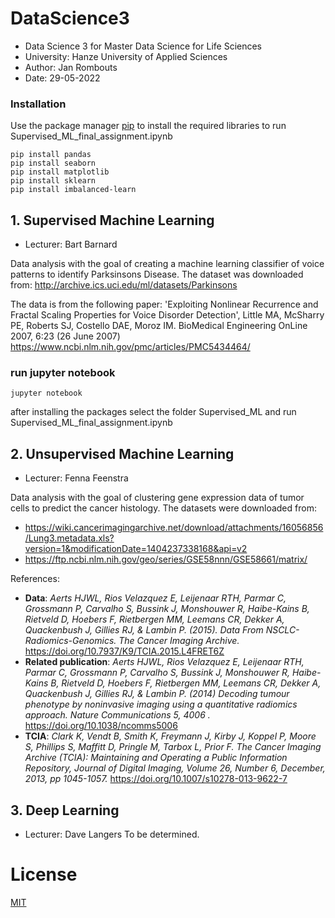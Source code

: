 # DataScience3
- Data Science 3 for Master Data Science for Life Sciences
- University: Hanze University of Applied Sciences
- Author: Jan Rombouts
- Date: 29-05-2022

### Installation
Use the package manager [pip](https://pip.pypa.io/en/stable/) to install the required libraries to run Supervised_ML_final_assignment.ipynb

```pip install numpy
pip install pandas
pip install seaborn
pip install matplotlib
pip install sklearn
pip install imbalanced-learn
```

## 1. Supervised Machine Learning
- Lecturer: Bart Barnard

Data analysis with the goal of creating a machine learning classifier of voice patterns to identify Parksinsons Disease.
The dataset was downloaded from: http://archive.ics.uci.edu/ml/datasets/Parkinsons

The data is from the following paper: 'Exploiting Nonlinear Recurrence and Fractal Scaling Properties for Voice Disorder Detection', Little MA, McSharry PE, Roberts SJ, Costello DAE, Moroz IM. BioMedical Engineering OnLine 2007, 6:23 (26 June 2007) https://www.ncbi.nlm.nih.gov/pmc/articles/PMC5434464/


### run jupyter notebook
```
jupyter notebook
```
after installing the packages select the folder Supervised_ML and run Supervised_ML_final_assignment.ipynb

## 2. Unsupervised Machine Learning
- Lecturer: Fenna Feenstra

Data analysis with the goal of clustering gene expression data of tumor cells to predict the cancer histology.
The datasets were downloaded from: 
- https://wiki.cancerimagingarchive.net/download/attachments/16056856/Lung3.metadata.xls?version=1&modificationDate=1404237338168&api=v2
- https://ftp.ncbi.nlm.nih.gov/geo/series/GSE58nnn/GSE58661/matrix/

References:
- __Data__: _Aerts HJWL, Rios Velazquez E, Leijenaar RTH, Parmar C, Grossmann P, Carvalho S, Bussink J, Monshouwer R, Haibe-Kains B, Rietveld D, Hoebers F, Rietbergen MM, Leemans CR, Dekker A, Quackenbush J, Gillies RJ, & Lambin P. (2015). Data From NSCLC-Radiomics-Genomics. The Cancer Imaging Archive._ https://doi.org/10.7937/K9/TCIA.2015.L4FRET6Z
- __Related publication__: _Aerts HJWL, Rios Velazquez E, Leijenaar RTH, Parmar C, Grossmann P, Carvalho S, Bussink J, Monshouwer R, Haibe-Kains B, Rietveld D, Hoebers F, Rietbergen MM, Leemans CR, Dekker A, Quackenbush J, Gillies RJ, & Lambin P. (2014) Decoding tumour phenotype by noninvasive imaging using a quantitative radiomics approach. Nature Communications 5, 4006 ._ https://doi.org/10.1038/ncomms5006
- __TCIA__: _Clark K, Vendt B, Smith K, Freymann J, Kirby J, Koppel P, Moore S, Phillips S, Maffitt D, Pringle M, Tarbox L, Prior F. The Cancer Imaging Archive (TCIA): Maintaining and Operating a Public Information Repository, Journal of Digital Imaging, Volume 26, Number 6, December, 2013, pp 1045-1057._ https://doi.org/10.1007/s10278-013-9622-7


## 3. Deep Learning
- Lecturer: Dave Langers
To be determined.

# License
[MIT](https://choosealicense.com/licenses/mit/)
